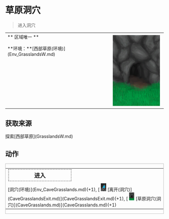 # 草原洞穴  
> 进入洞穴  
  
<table class="table table-bordered" data-toggle="table"  data-show-header="false"><thead style="display:none"><tr ><th  style="width:50%;text-align:left;vertical-align:top;"  >title</th><th  style="width:50%;text-align:left;vertical-align:top;"  ></th></tr></thead><tr ><td  style="width:50%;text-align:left;vertical-align:top;"  >** 区域唯一 **<br><br>**环境：**[西部草原(环境)](Env_GrasslandsW.md)</td><td  style="width:50%;text-align:left;vertical-align:top;"  ><div style="float:right; margin:5px"><div class="gamecard" style="width:150px; height:225px;"><a href="CaveGrasslandsEntrance.md" style="color:black"><img decoding="async" src="../wiki/Sprite/GrasslandsCaveEntrance.png" class="cardimage" style="max-width:150px;max-height:225px;"><span style="font-size: 25px;">草原洞穴</span></a></div></div></td></tr></tbody></table>  
  
## 获取来源  
<div style="display:inline-block"><div class="gamedatalist" style="text-align:left;min-width:200px;min-height:0px;"><div style="display:inline-block"><div style="display:inline-block;vertical-align:middle;">探索</div><div style="display:inline-block;vertical-align:middle;">[西部草原](GrasslandsW.md)</div></div></div></div>  
  
## 动作  
<div  style="border:1px solid #BBB"><table><tr><td rowspan="2" style="width:200px;text-align:center;font-size:1.3em;font-weight:bold"><div style="padding:5px;border:1px dashed #333"><div>进入</div></div></td><td></td></tr><tr><td></td></tr><tr><td colspan="2">[洞穴(环境)](Env_CaveGrasslands.md)(+1), [<div style="width:25px;display:inline-block;text-align:center"><img decoding="async" src="../wiki/Sprite/CaveExit.png" href="a.md" style="max-width:25px;max-height:25px;"></div>[离开(洞穴)](CaveGrasslandsExit.md)](CaveGrasslandsExit.md)(+1), [<div style="width:25px;display:inline-block;text-align:center"><img decoding="async" src="../wiki/Sprite/GrasslandsCaveEntrance.png" href="a.md" style="max-width:25px;max-height:25px;"></div>[草原洞穴(洞穴)](CaveGrasslands.md)](CaveGrasslands.md)(+1)</td></tr></table></div>  
  
  


<script>document.title="草原洞穴 - 卡牌生存百科 Card Survival Wiki";</script>
